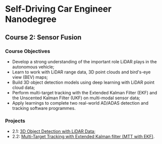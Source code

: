 # Self-Driving Car Engineer Nanodegree
## Course 2: Sensor Fusion

### Course Objectives
* Develop a strong understanding of the important role LiDAR plays in the autonomous vehicle;
* Learn to work with LiDAR range data, 3D point clouds and bird's-eye view (BEV) maps;
* Build 3D object detection models using deep learning with LiDAR point cloud data;
* Perform multi-target tracking with the Extended Kalman Filter (EKF) and the Unscented Kalman Filter (UKF) on multi-modal sensor data;
* Apply learnings to complete two real-world AD/ADAS detection and tracking software programmes. 

### Projects
* 2.1: [3D Object Detection with LiDAR Data](https://github.com/Jayant1408/Sensor_Fusion_Project/tree/main/2_1_3D_Object_Detection_With_LiDAR_Data);
* 2.2: [Multi-Target Tracking with Extended Kalman filter (MTT with EKF)](https://github.com/Jayant1408/Sensor_Fusion_Project/tree/main/2_2_Multi_Target_Tracking_with_EKF).

